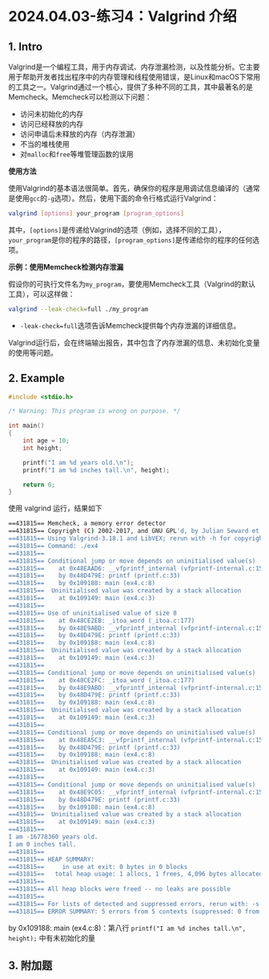 # 2024.04.03-练习4：Valgrind 介绍

## 1. Intro

Valgrind是一个编程工具，用于内存调试、内存泄漏检测，以及性能分析。它主要用于帮助开发者找出程序中的内存管理和线程使用错误，是Linux和macOS下常用的工具之一。Valgrind通过一个核心，提供了多种不同的工具，其中最著名的是Memcheck。Memcheck可以检测以下问题：

- 访问未初始化的内存
- 访问已经释放的内存
- 访问申请后未释放的内存（内存泄漏）
- 不当的堆栈使用
- 对`malloc`和`free`等堆管理函数的误用

**使用方法**

使用Valgrind的基本语法很简单。首先，确保你的程序是用调试信息编译的（通常是使用`gcc`的`-g`选项）。然后，使用下面的命令行格式运行Valgrind：

```bash
valgrind [options] your_program [program_options]
```

其中，`[options]`是传递给Valgrind的选项（例如，选择不同的工具），`your_program`是你的程序的路径，`[program_options]`是传递给你的程序的任何选项。

**示例：使用Memcheck检测内存泄漏**

假设你的可执行文件名为`my_program`，要使用Memcheck工具（Valgrind的默认工具），可以这样做：

```bash
valgrind --leak-check=full ./my_program
```

- `-leak-check=full`选项告诉Memcheck提供每个内存泄漏的详细信息。

Valgrind运行后，会在终端输出报告，其中包含了内存泄漏的信息、未初始化变量的使用等问题。

## 2. Example

```c
#include <stdio.h>

/* Warning: This program is wrong on purpose. */

int main()
{
    int age = 10;
    int height;

    printf("I am %d years old.\n");
    printf("I am %d inches tall.\n", height);

    return 0;
}
```

使用 valgrind 运行，结果如下

```bash
==431815== Memcheck, a memory error detector
==431815== Copyright (C) 2002-2017, and GNU GPL'd, by Julian Seward et al.
==431815== Using Valgrind-3.18.1 and LibVEX; rerun with -h for copyright info
==431815== Command: ./ex4
==431815== 
==431815== Conditional jump or move depends on uninitialised value(s)
==431815==    at 0x48EAAD6: __vfprintf_internal (vfprintf-internal.c:1516)
==431815==    by 0x48D479E: printf (printf.c:33)
==431815==    by 0x109188: main (ex4.c:8)
==431815==  Uninitialised value was created by a stack allocation
==431815==    at 0x109149: main (ex4.c:3)
==431815== 
==431815== Use of uninitialised value of size 8
==431815==    at 0x48CE2EB: _itoa_word (_itoa.c:177)
==431815==    by 0x48E9ABD: __vfprintf_internal (vfprintf-internal.c:1516)
==431815==    by 0x48D479E: printf (printf.c:33)
==431815==    by 0x109188: main (ex4.c:8)
==431815==  Uninitialised value was created by a stack allocation
==431815==    at 0x109149: main (ex4.c:3)
==431815== 
==431815== Conditional jump or move depends on uninitialised value(s)
==431815==    at 0x48CE2FC: _itoa_word (_itoa.c:177)
==431815==    by 0x48E9ABD: __vfprintf_internal (vfprintf-internal.c:1516)
==431815==    by 0x48D479E: printf (printf.c:33)
==431815==    by 0x109188: main (ex4.c:8)
==431815==  Uninitialised value was created by a stack allocation
==431815==    at 0x109149: main (ex4.c:3)
==431815== 
==431815== Conditional jump or move depends on uninitialised value(s)
==431815==    at 0x48EA5C3: __vfprintf_internal (vfprintf-internal.c:1516)
==431815==    by 0x48D479E: printf (printf.c:33)
==431815==    by 0x109188: main (ex4.c:8)
==431815==  Uninitialised value was created by a stack allocation
==431815==    at 0x109149: main (ex4.c:3)
==431815== 
==431815== Conditional jump or move depends on uninitialised value(s)
==431815==    at 0x48E9C05: __vfprintf_internal (vfprintf-internal.c:1516)
==431815==    by 0x48D479E: printf (printf.c:33)
==431815==    by 0x109188: main (ex4.c:8)
==431815==  Uninitialised value was created by a stack allocation
==431815==    at 0x109149: main (ex4.c:3)
==431815== 
I am -16778360 years old.
I am 0 inches tall.
==431815== 
==431815== HEAP SUMMARY:
==431815==     in use at exit: 0 bytes in 0 blocks
==431815==   total heap usage: 1 allocs, 1 frees, 4,096 bytes allocated
==431815== 
==431815== All heap blocks were freed -- no leaks are possible
==431815== 
==431815== For lists of detected and suppressed errors, rerun with: -s
==431815== ERROR SUMMARY: 5 errors from 5 contexts (suppressed: 0 from 0)
```

by 0x109188: main (ex4.c:8)：第八行 `printf("I am %d inches tall.\n", height);` 中有未初始化的量

## 3. 附加题